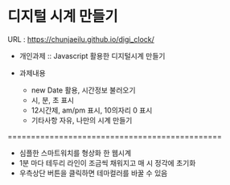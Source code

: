 # 디지털 시계 만들기

URL : https://chunjaeilu.github.io/digi_clock/

- 개인과제 :: Javascript 활용한 디지털시계 만들기

- 과제내용
  - new Date 활용, 시간정보 불러오기
  - 시, 분, 초 표시
  - 12시간제, am/pm 표시, 10의자리 0 표시
  - 기타사항 자유, 나만의 시계 만들기

==============================================

- 심플한 스마트워치를 형상화 한 웹시계
- 1분 마다 테두리 라인이 조금씩 채워지고 매 시 정각에 초기화
- 우측상단 버튼을 클릭하면 테마컬러를 바꿀 수 있음
